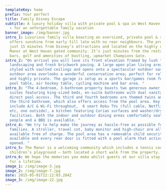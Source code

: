 ```yaml
---
templateKey: home
prefix: Your perfect
title: Family Disney Escape
subtitle: A luxury holiday villa with private pool & spa in West Haven, Florida
  - for an unforgettable family vacation
banner_image: /img/banner.jpg
intro_1: Luxurious family villa boasting an oversized, private pool & spa which
  offers sunshine from early till late with no rear neighbours. The property is
  just 15 minutes from Disney’s attractions and located on the highly desirable
  Manor at West Haven gated community. It’s just minutes from the restaurants,
  bars, golf and amenities of bustling, upmarket Champions Gate.
intro_2: "On arrival you will love its front elevation framed by lush tropical
  landscaping and fresh brickwork paving. A large open plan living area is
  styled with vaulted ceilings and opens onto a spectacular outdoor oasis. The
  outdoor area overlooks a wonderful conservation area; perfect for relaxation
  and highly private. The garage is setup as a sports bar/games room featuring a
  pool table, air hockey table, cycling machine and bar area. "
intro_3: "The 4-bedroom, 3-bathroom property boasts two generous owner’s bedroom
  suites featuring king-sized beds, en-suite bathrooms with dual vanity units &
  direct pool access. The third and fourth bedrooms are themed twins and share
  the third bathroom, which also offers access from the pool area. Key features
  include A/C & Wi-Fi throughout,  6 smart Roku TVs (full cable, Netflix/Disney
  etc, one outside), a kitchen featuring Corian surfaces and washer/dryer
  facilities. Both the indoor and outdoor dining areas comfortably seat eight
  people and a BBQ is available. "
intro_4: "We try to help make the journey as hassle-free as possible for young
  families. A stroller, travel cot, baby monitor and high-chair are all
  available free of charge. The pool area has a removable child security fence
  available and every rear door is fitted with a pool alarm that activates when
  opened. "
intro_5: The Manor is a welcoming community which includes a tennis court and
  children’s playground – both located a short walk from the property.
intro_6: We hope the memories you make whilst guests at our villa stay with you
  for a lifetime.
image_1: /img/image-3.jpg
image_2: /img/image-7.jpg
date: 2015-05-01T22:12:03.284Z
image_3: /img/image-22.jpg
---
```

